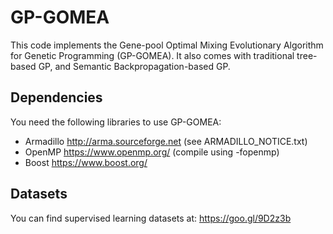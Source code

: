 # GP-GOMEA
This code implements the Gene-pool Optimal Mixing Evolutionary Algorithm for Genetic Programming (GP-GOMEA). It also comes with traditional tree-based GP, and Semantic Backpropagation-based GP.

## Dependencies
You need the following libraries to use GP-GOMEA:
* Armadillo http://arma.sourceforge.net (see ARMADILLO_NOTICE.txt)
* OpenMP https://www.openmp.org/ (compile using -fopenmp)
* Boost https://www.boost.org/

## Datasets
You can find supervised learning datasets at: https://goo.gl/9D2z3b
